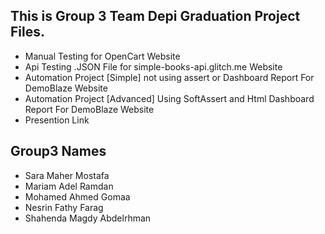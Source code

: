 ## This is Group 3 Team Depi Graduation Project Files.

- Manual Testing for OpenCart Website
- Api Testing .JSON File for simple-books-api.glitch.me Website
- Automation Project [Simple] not using assert or Dashboard Report For DemoBlaze Website
- Automation Project [Advanced] Using SoftAssert and Html Dashboard Report For DemoBlaze Website
- Presention Link

## Group3 Names

- Sara Maher Mostafa
- Mariam Adel Ramdan
- Mohamed Ahmed Gomaa
- Nesrin Fathy Farag
- Shahenda Magdy Abdelrhman
